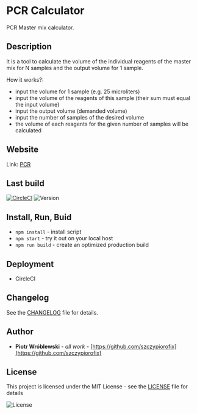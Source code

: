 # PCR Calculator
PCR Master mix calculator.


## Description
It is a tool to calculate the volume of the individual reagents of the master mix for N samples and the output volume for 1 sample.

How it works?:
- input the volume for 1 sample (e.g. 25 microliters)
- input the volume of the reagents of this sample (their sum must equal the input volume)
- input the output volume (demanded volume)
- input the number of samples of the desired volume
- the volume of each reagents for the given number of samples will be calculated


## Website
Link: [PCR]([https://pcr.wroblewskipiotr.pl)


## Last build
[![CircleCI](https://circleci.com/gh/szczypiorofix/pcrcalc/tree/master.svg?style=svg)](https://circleci.com/gh/szczypiorofix/pcrcalc/tree/master)
![Version](https://img.shields.io/badge/version-0.5.01-blue.svg "Version icon")


## Install, Run, Buid
- ```npm install```    - install script
- ```npm start```      - try it out on your local host
- ```npm run build```  - create an optimized production build


## Deployment
- CircleCI


## Changelog
See the [CHANGELOG](CHANGELOG.MD) file for details.


## Author
* **Piotr Wróblewski** - *all work* - [https://github.com/szczypiorofix](https://github.com/szczypiorofix)


## License
This project is licensed under the MIT License - see the [LICENSE](LICENSE) file for details

![License](https://img.shields.io/badge/license-MIT-green.svg "License icon")
